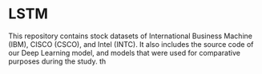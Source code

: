 # LSTM
This repository contains stock datasets of International Business Machine (IBM), CISCO (CSCO), and Intel (INTC). It also includes the source code of our Deep Learning model, and models that were used for comparative purposes during the study. 
th
